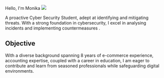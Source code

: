 Hello, I'm Monika
<a href="https://linkedin.com/in/monika-p-247804300/"><img src="https://img.shields.io/badge/-LinkedIn-0072b1?&style=for-the-badge&logo=linkedin&logoColor=white" /></a>

A proactive Cyber Security Student, adept at identifying and mitigating threats. With a strong foundation in cybersecurity, I excel in analysing incidents and implementing countermeasures  .

## Objective
With a diverse background spanning 8 years of e-commerce experience, accounting expertise, coupled with a career in education, I am eager to contribute and learn from seasoned professionals while safeguarding digital environments.

